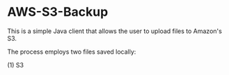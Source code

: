 AWS-S3-Backup
=============

This is a simple Java client that allows the user to upload files to Amazon's S3. 

The process employs two files saved locally:

(1) S3


